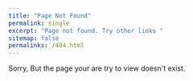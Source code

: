 ```yaml
---
title: "Page Not Found"
permalink: single
excerpt: "Page not found. Try other links "
sitemap: false
permalinks: /404.html
---
```


Sorry, But the page your are try to view doesn't exist.

<script type= "text/javascript">

    var GOOG_FIXURl_LANG = 'en';
    var GOOG_FIXURL_SITE =  "{{site: url}}"
</script>
